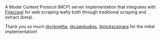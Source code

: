 

A Model Context Protocol (MCP) server implementation that integrates with [Firecrawl](https://github.com/mendableai/firecrawl) for web scraping leafly both through traditional scraping and extract (beta).

Thank you so much [@vrknetha](https://github.com/vrknetha), [@cawstudios](https://caw.tech), [@nickscamara](https://github.com/nickscamara) for the initial implementation!

